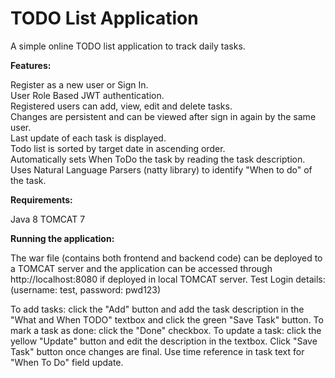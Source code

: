 # TODO List Application
A simple online TODO list application to track daily tasks.

**Features:**

Register as a new user or Sign In.  
User Role Based JWT authentication.  
Registered users can add, view, edit and delete tasks.  
Changes are persistent and can be viewed after sign in again by the same user.  
Last update of each task is displayed.  
Todo list is sorted by target date in ascending order.  
Automatically sets When ToDo the task by reading the task description.  
Uses Natural Language Parsers (natty library) to identify "When to do" of the task. 
  
**Requirements:**

Java 8
TOMCAT 7

**Running the application:**

The war file (contains both frontend and backend code) can be deployed to a TOMCAT server and the application can be accessed through http://localhost:8080 if deployed in local TOMCAT server.
Test Login details: (username: test, password: pwd123)

To add tasks: click the "Add" button and add the task description in the "What and When TODO" textbox and click the green "Save Task" button.
To mark a task as done: click the "Done" checkbox.
To update a task: click the yellow "Update" button and edit the description in the textbox. Click "Save Task" button once changes are final. 
Use time reference in task text for "When To Do" field update.

																
